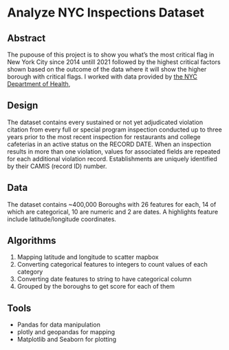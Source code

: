 # Analyze NYC Inspections Dataset

## Abstract
The pupouse of this project is to show you what’s the most critical flag in New York City since 2014 untill 2021 followed by the highest critical
factors shown based on the outcome of the data where it will show the higher borough with critical flags. I worked with data provided by [the NYC Department of Health](https://data.cityofnewyork.us/Health/DOHMH-New-York-City-Restaurant-Inspection-Results/43nn-pn8j), 


## Design
The dataset contains every sustained or not yet adjudicated violation citation from every full or special program inspection conducted up to three years prior to the most recent inspection for restaurants and college cafeterias in an active status on the RECORD DATE. When an inspection results in more than one violation, values for associated fields are repeated for each additional violation record. Establishments are uniquely identified by their CAMIS (record ID) number.

## Data
 The dataset contains ~400,000 Boroughs with 26 features for each, 14 of which are categorical, 10 are numeric and 2 are dates. A highlights feature include  latitude/longitude coordinates.
 
## Algorithms

1. Mapping latitude and longitude to scatter mapbox
2. Converting categorical features to integers to count values of each category
3. Converting date features to string to have categorical column
4. Grouped by the boroughs to get score for each of them

<!-- *Models* -->
  


## Tools
- Pandas for data manipulation
- plotly and geopandas for mapping
- Matplotlib and Seaborn for plotting

